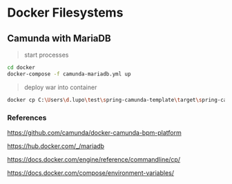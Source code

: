 # Docker Filesystems

## Camunda with MariaDB


> start processes

```sh
cd docker
docker-compose -f camunda-mariadb.yml up
```

> deploy war into container

```sh
docker cp C:\Users\d.lupo\test\spring-camunda-template\target\spring-camunda-template-1.3-SNAPSHOT.war docker_camunda-mariadb_1:/camunda/webapps
```


### References


https://github.com/camunda/docker-camunda-bpm-platform

https://hub.docker.com/_/mariadb

https://docs.docker.com/engine/reference/commandline/cp/

https://docs.docker.com/compose/environment-variables/
